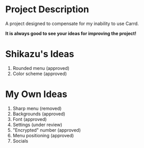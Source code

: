 # Project Description
A project designed to compensate for my inability to use Carrd.

**It is always good to see your ideas for improving the project!**

# Shikazu's Ideas
1. Rounded menu (approved)
2. Color scheme (approved)

# My Own Ideas
1. Sharp menu (removed)
2. Backgrounds (approved)
3. Font (approved)
4. Settings (under review)
5. "Encrypted" number (approved)
6. Menu positioning (approved)
7. Socials
